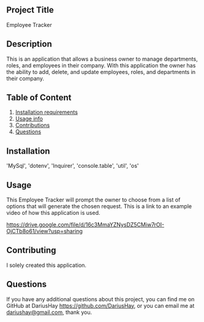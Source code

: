 ## Project Title

Employee Tracker

## Description

This is an application that allows a business owner to manage departments, roles, and employees in their company. With this application the owner has the ability to add, delete, and update employees, roles, and departments in their company.

## Table of Content

1. [Installation requirements](#installation)
2. [Usage info](#usage)
3. [Contributions](#contributing)
4. [Questions](#questions)

## Installation

'MySql', 'dotenv', 'Inquirer', 'console.table', 'util', 'os'

## Usage

This Employee Tracker will prompt the owner to choose from a list of options that will generate the chosen request. This is a link to an example video of how this application is used.

https://drive.google.com/file/d/16c3MmaYZNysDZ5CMiw7rOI-OjCTb8o61/view?usp=sharing

## Contributing

I solely created this application.

## Questions

If you have any additional questions about this project, you can find me on GitHub at DariusHay https://github.com/DariusHay, or you can email me at dariushay@gmail.com, thank you.